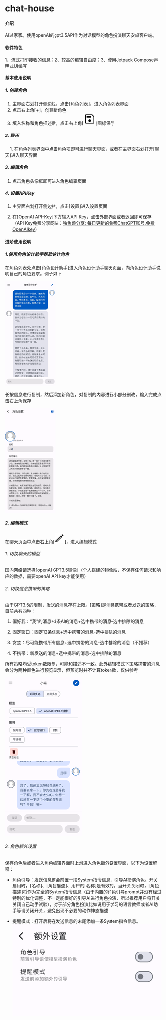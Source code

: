 # chat-house

#### 介绍

AI过家家。使用openAI的gpt3.5API作为对话模型的角色扮演聊天安卓客户端。



#### 软件特色

1、流式打印接收的信息；2、较高的编辑自由度；3、使用Jetpack Compose声明式UI编写



#### 基本使用说明

##### 1. 创建角色

1. 主界面右划打开侧边栏，点击⌈角色列表⌋，进入角色列表界面
2. 点击右上角⌈+⌋，创建新角色
3. 填入名称和角色描述后，点击右上角⌈<img src="./img/save_FILL0_wght400_GRAD0_opsz48.png" title="" alt="save_FILL0_wght400_GRAD0_opsz48" style="zoom:80%;">⌋图标保存

##### 2. 聊天

    1. 在角色列表界面中点击角色项即可进行聊天界面，或者在主界面右划打开⌈聊天⌋进入聊天界面

##### 3. 编辑角色

1. 点击角色头像框即可进入角色编辑页面

##### 4. 设置APIKey

1. 主界面右划打开侧边栏，点击⌈设置⌋进入设置页面

2. 在⌈OpenAI API-Key⌋下方输入API Key，点击外部界面或者返回即可保存
   （API Key免费分享网站：[独角兽分享: 每日更新的免费ChatGPT账号,免费OpenAIkey](https://freeopenai.xyz/)）
   
   

#### 进阶使用说明

##### 1.使用角色设计助手帮助设计角色

在角色列表处点击⌈角色设计助手⌋进入角色设计助手聊天页面，向角色设计助手说明自己的角色要求。例子如下

<img title="" src="./img/S30407-15383219.jpg" alt="S30407-15383219" style="zoom:33%;">

长按信息进行复制，然后添加新角色，对复制的内容进行小部分删改，输入完成点击右上角保存

<img title="" src="./img/S30407-15390947.png" alt="S30407-15390947" style="zoom:33%;">

##### 2. 编辑模式

在聊天页面中点击右上角⌈<img src="./img/edit_FILL0_wght400_GRAD0_opsz48.png?msec=1680884631473" title="" alt="editFILL0wght400GRAD0opsz48" style="zoom:67%;">⌋，进入编辑模式

###### 1. 切换聊天的模型

国内网络请选择⌈openAI GPT3.5镜像⌋（个人搭建的镜像站，不保存任何请求和响应的数据，需要openAI API key才能使用）

###### 2. 切换信息携带的策略

由于GPT3.5的限制，发送的消息存在上限。⌈策略⌋是消息携带或者发送的策略，目前共有四种：

1. 偏好我：“我”的消息+3条AI的消息+选中携带的消息-选中排除的消息

2. 固定窗口：固定12条信息+选中携带的消息-选中排除的消息

3. 贪婪：尽可能携带所有信息+选中携带的消息-选中排除的消息（不推荐）

4. 不携带：新发送的消息+选中携带的消息-选中排除的消息

所有策略均受token数限制，可能和描述不一致。此外编辑模式下策略携带的消息会分为两种颜色进行预览显示，但预览时并不计算token数，仅供参考

<img src="./img/S30407-15534773.png" title="" alt="S30407-15534773" style="zoom:50%;">

###### 3. 角色额外设置

保存角色后或者进入角色编辑界面时上滑进入角色额外设置界面，以下为设置解释：

- 角色引导：发送信息前会前置一段System指令信息，引导AI扮演角色。开关启用时，⌈名称⌋、⌈角色描述⌋、用户的⌈名称⌋是有效的。当开关关闭时，⌈角色描述⌋将作为完全的System指令信息（由于内置的角色引导prompt并没有经过特别的优化调整，不一定能很好的引导AI进行角色扮演，所以推荐用户将开关关闭自己动手试验），对于部分角色扮演比如说用于学习的语言教师或者AI助手等请关闭开关，避免出现不必要的动作神态描述

- 提醒模式：打开后将在发送信息的末尾添加一条System指令信息。
  <img src="./img/S30407-16010339.png" title="" alt="S30407-16010339" style="zoom:50%;">
